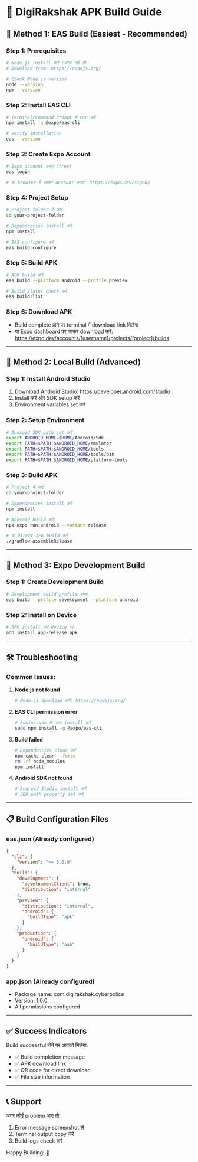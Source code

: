# 📱 DigiRakshak APK Build Guide

## 🚀 Method 1: EAS Build (Easiest - Recommended)

### Step 1: Prerequisites
```bash
# Node.js install करें (अगर नहीं है)
# Download from: https://nodejs.org/

# Check Node.js version
node --version
npm --version
```

### Step 2: Install EAS CLI
```bash
# Terminal/Command Prompt में run करें
npm install -g @expo/eas-cli

# Verify installation
eas --version
```

### Step 3: Create Expo Account
```bash
# Expo account बनाएं (free)
eas login

# या browser में जाकर account बनाएं: https://expo.dev/signup
```

### Step 4: Project Setup
```bash
# Project folder में जाएं
cd your-project-folder

# Dependencies install करें
npm install

# EAS configure करें
eas build:configure
```

### Step 5: Build APK
```bash
# APK build करें
eas build --platform android --profile preview

# Build status check करें
eas build:list
```

### Step 6: Download APK
- Build complete होने पर terminal में download link मिलेगा
- या Expo dashboard पर जाकर download करें: https://expo.dev/accounts/[username]/projects/[project]/builds

---

## 🔧 Method 2: Local Build (Advanced)

### Step 1: Install Android Studio
1. Download Android Studio: https://developer.android.com/studio
2. Install करें और SDK setup करें
3. Environment variables set करें

### Step 2: Setup Environment
```bash
# Android SDK path set करें
export ANDROID_HOME=$HOME/Android/Sdk
export PATH=$PATH:$ANDROID_HOME/emulator
export PATH=$PATH:$ANDROID_HOME/tools
export PATH=$PATH:$ANDROID_HOME/tools/bin
export PATH=$PATH:$ANDROID_HOME/platform-tools
```

### Step 3: Build APK
```bash
# Project में जाएं
cd your-project-folder

# Dependencies install करें
npm install

# Android build करें
npx expo run:android --variant release

# या direct APK build करें
./gradlew assembleRelease
```

---

## 📱 Method 3: Expo Development Build

### Step 1: Create Development Build
```bash
# Development build profile बनाएं
eas build --profile development --platform android
```

### Step 2: Install on Device
```bash
# APK install करें device पर
adb install app-release.apk
```

---

## 🛠️ Troubleshooting

### Common Issues:

1. **Node.js not found**
   ```bash
   # Node.js download करें: https://nodejs.org/
   ```

2. **EAS CLI permission error**
   ```bash
   # Admin/sudo के साथ install करें
   sudo npm install -g @expo/eas-cli
   ```

3. **Build failed**
   ```bash
   # Dependencies clear करें
   npm cache clean --force
   rm -rf node_modules
   npm install
   ```

4. **Android SDK not found**
   ```bash
   # Android Studio install करें
   # SDK path properly set करें
   ```

---

## 📋 Build Configuration Files

### eas.json (Already configured)
```json
{
  "cli": {
    "version": ">= 3.0.0"
  },
  "build": {
    "development": {
      "developmentClient": true,
      "distribution": "internal"
    },
    "preview": {
      "distribution": "internal",
      "android": {
        "buildType": "apk"
      }
    },
    "production": {
      "android": {
        "buildType": "aab"
      }
    }
  }
}
```

### app.json (Already configured)
- Package name: com.digirakshak.cyberpolice
- Version: 1.0.0
- All permissions configured

---

## ✅ Success Indicators

Build successful होने पर आपको मिलेगा:
- ✅ Build completion message
- ✅ APK download link
- ✅ QR code for direct download
- ✅ File size information

---

## 📞 Support

अगर कोई problem आए तो:
1. Error message screenshot लें
2. Terminal output copy करें
3. Build logs check करें

Happy Building! 🚀
